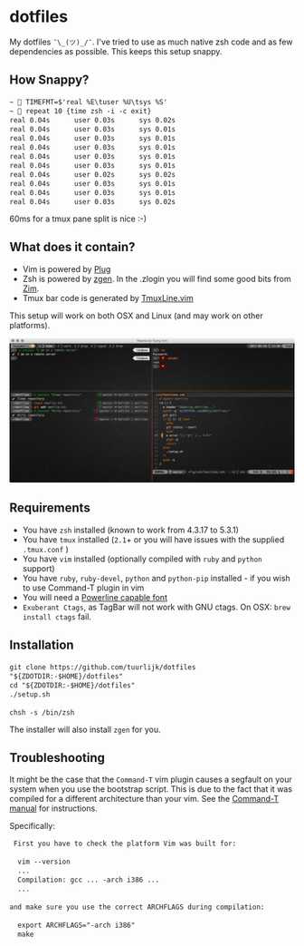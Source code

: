 dotfiles
========
My dotfiles `¯\_(ツ)_/¯`. I've tried to use as much native zsh code and as few dependencies as possible. This keeps this setup snappy.

## How Snappy?
```
~  TIMEFMT=$'real %E\tuser %U\tsys %S'
~  repeat 10 {time zsh -i -c exit}
real 0.04s      user 0.03s      sys 0.02s
real 0.04s      user 0.03s      sys 0.01s
real 0.04s      user 0.03s      sys 0.01s
real 0.04s      user 0.03s      sys 0.01s
real 0.04s      user 0.03s      sys 0.01s
real 0.04s      user 0.03s      sys 0.01s
real 0.04s      user 0.02s      sys 0.02s
real 0.04s      user 0.03s      sys 0.01s
real 0.04s      user 0.03s      sys 0.01s
real 0.04s      user 0.03s      sys 0.02s
```

60ms for a tmux pane split is nice :-)

## What does it contain?
* Vim is powered by [Plug](https://github.com/junegunn/vim-plug)
* Zsh is powered by [zgen](https://github.com/tarjoilija/zgen.git). In the .zlogin you will find some good bits from [Zim](https://github.com/eriner/zim).
* Tmux bar code is generated by [TmuxLine.vim](https://github.com/edkolev/tmuxline.vim)

This setup will work on both OSX and Linux (and may work on other platforms).

![](Screenshots/Dotfiles.png)

## Requirements
* You have `zsh` installed (known to work from 4.3.17 to 5.3.1)
* You have `tmux` installed (`2.1`+ or you will have issues with the supplied `.tmux.conf` )
* You have `vim` installed (optionally compiled with `ruby` and `python` support)
* You have `ruby`, `ruby-devel`, `python` and `python-pip` installed - if you wish to use Command-T plugin in vim
* You will need a [Powerline capable font](https://github.com/powerline/fonts)
* `Exuberant Ctags`, as TagBar will not work with GNU ctags. On OSX: `brew install ctags` fail.

## Installation
```
git clone https://github.com/tuurlijk/dotfiles "${ZDOTDIR:-$HOME}/dotfiles"
cd "${ZDOTDIR:-$HOME}/dotfiles"
./setup.sh

chsh -s /bin/zsh
```

The installer will also install `zgen` for you.

## Troubleshooting
It might be the case that the `Command-T` vim plugin causes a segfault on your system when you use the bootstrap script.
This is due to the fact that it was compiled for a different architecture than your vim.
See the [Command-T manual](http://git.wincent.com/command-t.git/blob_plain/HEAD:/doc/command-t.txt) for instructions.

Specifically:

```
 First you have to check the platform Vim was built for:

  vim --version
  ...
  Compilation: gcc ... -arch i386 ...
  ...

and make sure you use the correct ARCHFLAGS during compilation:

  export ARCHFLAGS="-arch i386"
  make
```
